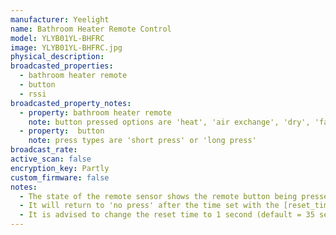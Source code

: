 ```yaml
---
manufacturer: Yeelight
name: Bathroom Heater Remote Control
model: YLYB01YL-BHFRC
image: YLYB01YL-BHFRC.jpg
physical_description:
broadcasted_properties:
  - bathroom heater remote
  - button
  - rssi
broadcasted_property_notes:
  - property: bathroom heater remote
    note: button pressed options are 'heat', 'air exchange', 'dry', 'fan', 'swing', 'speed -', 'speed +', 'stop' or 'light toggle'
  - property:  button
    note: press types are 'short press' or 'long press'
broadcast_rate:
active_scan: false
encryption_key: Partly
custom_firmware: false
notes:
  - The state of the remote sensor shows the remote button being pressed, the attributes shows the type of press.
  - It will return to 'no press' after the time set with the [reset_timer](configuration_params#reset_timer) option.
  - It is advised to change the reset time to 1 second (default = 35 seconds).
---
```

